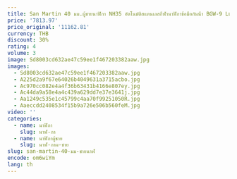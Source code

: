 ```yaml
---
title: San Martin 40 มม.ผู้ชายนาฬิกา NH35 อัตโนมัติสแตนเลสกีฬานาฬิกาข้อมือกันน้ํา BGW-9 Luminous SN0132
price: '7813.97'
price_original: '11162.81'
currency: THB
discount: 30%
rating: 4
volume: 3
image: Sd8003cd632ae47c59ee1f467203382aaw.jpg
images:
  - Sd8003cd632ae47c59ee1f467203382aaw.jpg
  - A225d2a9f67e64026b4049631a3715acbo.jpg
  - Ac970cc082e4a4f36b63431b4166e807ey.jpg
  - Ac44da9a58e4a4c439a629dd7e37e3641j.jpg
  - Aa1249c535e1c45799c4aa70f99251050R.jpg
  - Aaeccdd2408534f15b9a726e506b560feM.jpg
video: ''
categories:
  - name: นาฬิกา
    slug: นาฬ-กา
  - name: นาฬิกาผู้ชาย
    slug: นาฬ-กาผ-ชาย
slug: san-martin-40-มม-ชายนาฬ
encode: om6wiYm
lang: th
---
```

  
